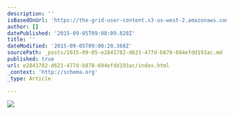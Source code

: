 ```yaml
---
description: ''
isBasedOnUrl: 'https://the-grid-user-content.s3-us-west-2.amazonaws.com/ba738a6a-5a56-4f49-93cf-b65959610fd1.jpg'
author: []
datePublished: '2015-09-05T09:08:09.828Z'
title: ''
dateModified: '2015-09-05T09:00:20.368Z'
sourcePath: _posts/2015-09-05-e2841782-d621-477d-b878-694efdd193ac.md
published: true
url: e2841782-d621-477d-b878-694efdd193ac/index.html
_context: 'http://schema.org'
_type: Article

---
```

![](https://the-grid-user-content.s3-us-west-2.amazonaws.com/ba738a6a-5a56-4f49-93cf-b65959610fd1.jpg)